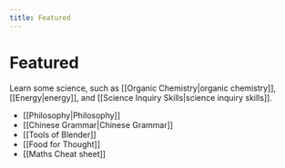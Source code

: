 ```yaml
---
title: Featured
---
```

# Featured
Learn some science, such as [[Organic Chemistry|organic chemistry]], [[Energy|energy]], and [[Science Inquiry Skills|science inquiry skills]].

- [[Philosophy|Philosophy]]
- [[Chinese Grammar|Chinese Grammar]]
- [[Tools of Blender]]
- [[Food for Thought]]
- [[Maths Cheat sheet]]